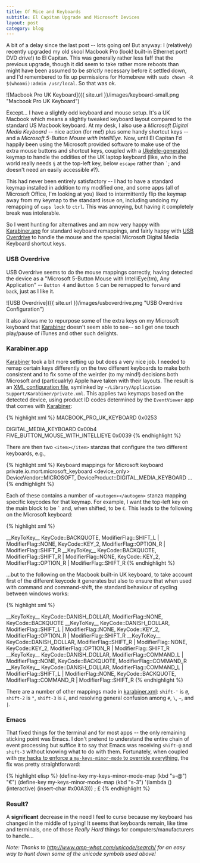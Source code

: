 ```yaml
---
title: Of Mice and Keyboards
subtitle: El Capitan Upgrade and Microsoft Devices
layout: post
category: blog
---
```


A bit of a delay since the last post -- lots going on! But anyway: I
(relatively) recently upgraded my old skool Macbook Pro (look! built-in Ethernet
port! DVD drive!) to El Capitan. This was generally rather less faff that the
previous upgrade, though it did seem to take rather more reboots than might have
been assumed to be *strictly* necessary before it settled down, and I'd
remembered to fix up permissions for Homebrew with `sudo chown -R
$(whoami):admin /usr/local`. So that was ok.

![Macbook Pro UK Keyboard]({{ site.url }}/images/keyboard-small.png "Macbook Pro
UK Keyboard")

Except... I have a slightly odd keyboard and mouse setup. It's a UK Macbook
which means a slightly tweaked keyboard layout compared to the standard US
Macbook keyboard. At my desk, I also use a *Microsoft Digital Media Keyboard* --
nice action (for me!) plus some handy shortcut keys -- and a *Microsoft 5-Button
Mouse with IntelliEye*. Now, until El Capitan I'd happily been using the
Microsoft provided software to make use of the extra mouse buttons and shortcut
keys, coupled with a
[Ukelele-generated](http://scripts.sil.org/cms/scripts/page.php?site_id=nrsi&id=ukelele)
keymap to handle the oddities of the UK laptop keyboard (like, who in the world
really needs `§` at the top-left key, below `escape` rather than ``` ` ```; and
doesn't need an easily accessible `#`?).

This had never been entirely satisfactory -- I had to have a standard keymap
installed in addition to my modified one, and some apps (all of Microsoft
Office, I'm looking at you) liked to intermittently flip the keymap away from my
keymap to the standard issue on, including undoing my remapping of `caps lock`
to `ctrl`. This was annoying, but having it completely break was intolerable.

So I went hunting for alternatives and am now very happy with
[Karabiner.app][karabiner] for standard keyboard remappings, and fairly happy
with [USB Overdrive](http://www.usboverdrive.com) to handle the mouse and the
special Microsoft Digital Media Keyboard shortcut keys.

[karabiner]: https://pqrs.org/osx/karabiner/

### USB Overdrive

USB Overdrive seems to do the mouse mappings correctly, having detected the
device as a "Microsoft 5-Button Mouse with IntelliEye(tm), Any Application" --
`Button 4` and `Button 5` can be remapped to `forward` and `back`, just as I
like it.

![USB Overdrive]({{ site.url }}/images/usboverdrive.png "USB Overdrive Configuration")

It also allows me to repurpose some of the extra keys on my Microsoft keyboard
that [Karabiner][] doesn't seem able to see-- so I get one touch play/pause of
iTunes and other such delights.


### Karabiner.app

[Karabiner][] took a bit more setting up but does a very nice job. I needed to
remap certain keys differently on the two different keyboards to make both
consistent and to fix some of the weirder (to my mind!) decisions both Microsoft
and (particualrly) Apple have taken with their layouts. The result is an
[XML configuration file][karabiner.xml], symlinked by `~/Library/Application
Support/Karabiner/private.xml`. This applies two keymaps based on the detected
device, using product ID codes determined by the `EventViewer` app that comes
with [Karabiner][]:

[karabiner.xml]: https://github.com/mor1/rc-files/blob/master/karabiner.xml

{% highlight xml %}
<deviceproductdef>
  <productname>MACBOOK_PRO_UK_KEYBOARD</productname>
  <productid>0x0253</productid>
</deviceproductdef>

<deviceproductdef>
  <productname>DIGITAL_MEDIA_KEYBOARD</productname>
  <productid>0x00b4</productid>
</deviceproductdef>

<deviceproductdef>
  <productname>FIVE_BUTTON_MOUSE_WITH_INTELLIEYE</productname>
  <productid>0x0039</productid>
</deviceproductdef>
{% endhighlight %}

There are then two  `<item></item>` stanzas that configure the two different
keyboards, e.g.,

{% highlight xml %}
<item>
  <name>Keyboard mappings for Microsoft keyboard</name>
  <identifier>private.io.mort.microsoft_keyboard</identifier>
  <device_only>
    DeviceVendor::MICROSOFT,
    DeviceProduct::DIGITAL_MEDIA_KEYBOARD
  </device>
  ...
{% endhighlight %}

Each of these contains a number of `<autogen></autogen>` stanza mapping specific
keycodes for that keymap. For example, I want the top-left key on the main block
to be ``` ` ``` and, when shifted, to be `€`. This leads to the following on the
Microsoft keyboard:

{% highlight xml %}
<!-- shift-` to € -->
<autogen>
  __KeyToKey__
  KeyCode::BACKQUOTE, ModifierFlag::SHIFT_L | ModifierFlag::NONE,
  KeyCode::KEY_2, ModifierFlag::OPTION_R | ModifierFlag::SHIFT_R
</autogen>
<autogen>
  __KeyToKey__
  KeyCode::BACKQUOTE, ModifierFlag::SHIFT_R | ModifierFlag::NONE,
  KeyCode::KEY_2, ModifierFlag::OPTION_R | ModifierFlag::SHIFT_R
</autogen>
{% endhighlight %}

...but to the following on the Macbook built-in UK keyboard, to take account
first of the different keycode it generates but also to ensure that when used
with command and command-shift, the standard behaviour of cycling between
windows works:

{% highlight xml %}
<!-- top-left § to ` -->
<autogen>
  __KeyToKey__
  KeyCode::DANISH_DOLLAR, ModifierFlag::NONE,
  KeyCode::BACKQUOTE
</autogen>
<!-- ...with shift, to € -->
<autogen>
  __KeyToKey__
  KeyCode::DANISH_DOLLAR, ModifierFlag::SHIFT_L | ModifierFlag::NONE,
  KeyCode::KEY_2, ModifierFlag::OPTION_R | ModifierFlag::SHIFT_R
</autogen>
<autogen>
  __KeyToKey__
  KeyCode::DANISH_DOLLAR, ModifierFlag::SHIFT_R | ModifierFlag::NONE,
  KeyCode::KEY_2, ModifierFlag::OPTION_R | ModifierFlag::SHIFT_R
</autogen>
<!-- ...with COMMAND/SHIFT, so that cycle-window-{forward,back} work -->
<autogen>
  __KeyToKey__
  KeyCode::DANISH_DOLLAR, ModifierFlag::COMMAND_L | ModifierFlag::NONE,
  KeyCode::BACKQUOTE, ModifierFlag::COMMAND_R
</autogen>
<autogen>
  __KeyToKey__
  KeyCode::DANISH_DOLLAR, ModifierFlag::COMMAND_L | ModifierFlag::SHIFT_L | ModifierFlag::NONE,
  KeyCode::BACKQUOTE, ModifierFlag::COMMAND_R | ModifierFlag::SHIFT_R
</autogen>
{% endhighlight %}

There are a number of other mappings made in [karabiner.xml][]: `shift-'` is
`@`, `shift-2` is `"`, `shift-3` is `£`, and resolving general confusion among
`#`, `\`, `~`, and `|`.

### Emacs

That fixed things for the terminal and for most apps -- the only remaining
sticking point was Emacs. I don't pretend to understand the entire chain of
event processing but suffice it to say that Emacs was receiving `shift-@` and
`shift-3` without knowing what to do with them. Fortunately, when coupled with
[my hacks to enforce a `my-keys-minor-mode` to override everything](https://github.com/mor1/rc-files/blob/master/emacs.d/init.el#L929-L1019),
the fix was pretty straightforward:

{% highlight elisp %}
(define-key my-keys-minor-mode-map (kbd "s-@") "€")
(define-key my-keys-minor-mode-map (kbd "s-3")
  '(lambda () (interactive) (insert-char #x00A3))) ; £
{% endhighlight %}

### Result?

A **significant** decrease in the need I feel to curse because my keyboard has
changed in the middle of typing! It seems that keyboards remain, like time and
terminals, one of those *Really Hard* things for computers/manufacturers to
handle...

*Note: Thanks to <http://www.amp-what.com/unicode/search/> for an easy way to
hunt down some of the unicode symbols used above!*
